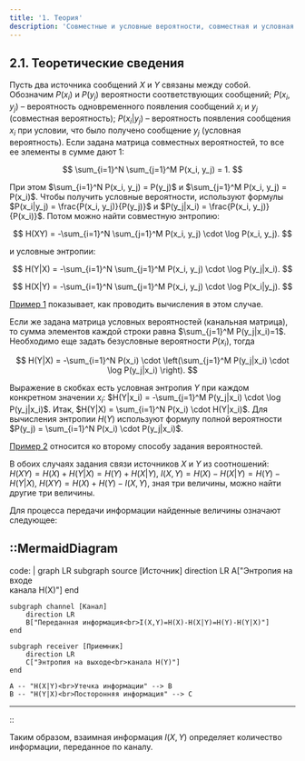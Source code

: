 ```yaml
---
title: '1. Теория'
description: 'Совместные и условные вероятности, совместная и условная энтропия, взаимная информация.'
---
```


## 2.1. Теоретические сведения

Пусть два источника сообщений $X$ и $Y$ связаны между собой. Обозначим $P(x_i)$ и $P(y_j)$ вероятности соответствующих сообщений; $P(x_i, y_j)$ – вероятность одновременного появления сообщений $x_i$ и $y_j$ (совместная вероятность); $P(x_i|y_j)$ – вероятность появления сообщения $x_i$ при условии, что было получено сообщение $y_j$ (условная вероятность).
Если задана матрица совместных вероятностей, то все ее элементы в сумме дают 1:

$$
\sum_{i=1}^N \sum_{j=1}^M P(x_i, y_j) = 1.
$$

При этом $\sum_{i=1}^N P(x_i, y_j) = P(y_j)$ и $\sum_{j=1}^M P(x_i, y_j) = P(x_i)$. Чтобы получить условные вероятности, используют формулы $P(x_i|y_j) = \frac{P(x_i, y_j)}{P(y_j)}$ и $P(y_j|x_i) = \frac{P(x_i, y_j)}{P(x_i)}$. Потом можно найти совместную энтропию:

$$
H(XY) = -\sum_{i=1}^N \sum_{j=1}^M P(x_i, y_j) \cdot \log P(x_i, y_j).
$$

и условные энтропии:

$$
H(Y|X) = -\sum_{i=1}^N \sum_{j=1}^M P(x_i, y_j) \cdot \log P(y_j|x_i).
$$

$$
H(X|Y) = -\sum_{i=1}^N \sum_{j=1}^M P(x_i, y_j) \cdot \log P(x_i|y_j).
$$

[Пример 1](/path/to/example-1) показывает, как проводить вычисления в этом случае.

Если же задана матрица условных вероятностей (канальная матрица), то сумма элементов каждой строки равна $\sum_{j=1}^M P(y_j|x_i)=1$.
Необходимо еще задать безусловные вероятности $P(x_i)$, тогда

$$
H(Y|X) = -\sum_{i=1}^N P(x_i) \cdot \left(\sum_{j=1}^M P(y_j|x_i) \cdot \log P(y_j|x_i) \right).
$$

Выражение в скобках есть условная энтропия $Y$ при каждом конкретном значении $x_i$: $H(Y|x_i) = -\sum_{j=1}^M P(y_j|x_i) \cdot \log P(y_j|x_i)$.
Итак, $H(Y|X) = \sum_{i=1}^N P(x_i) \cdot H(Y|x_i)$.
Для вычисления энтропии $H(Y)$ используют формулу полной вероятности $P(y_j) = \sum_{i=1}^N P(x_i) \cdot P(y_j|x_i)$.

[Пример 2](/path/to/example-2) относится ко второму способу задания вероятностей.

В обоих случаях задания связи источников $X$ и $Y$ из соотношений:
$H(XY) = H(X) + H(Y|X) = H(Y) + H(X|Y)$,
$I(X,Y) = H(X) - H(X|Y) = H(Y) - H(Y|X)$,
$H(XY) = H(X) + H(Y) - I(X,Y)$,
зная три величины, можно найти другие три величины.

Для процесса передачи информации найденные величины означают следующее:

::MermaidDiagram
---
code: |
  graph LR
    subgraph source [Источник]
        direction LR
        A["Энтропия на входе<br>канала H(X)"]
    end
    
    subgraph channel [Канал]
        direction LR
        B["Переданная информация<br>I(X,Y)=H(X)-H(X|Y)=H(Y)-H(Y|X)"]
    end
    
    subgraph receiver [Приемник]
        direction LR
        C["Энтропия на выходе<br>канала H(Y)"]
    end

    A -- "H(X|Y)<br>Утечка информации" --> B
    B -- "H(Y|X)<br>Посторонняя информация" --> C
---
::

Таким образом, взаимная информация $I(X,Y)$ определяет количество информации, переданное по каналу.
